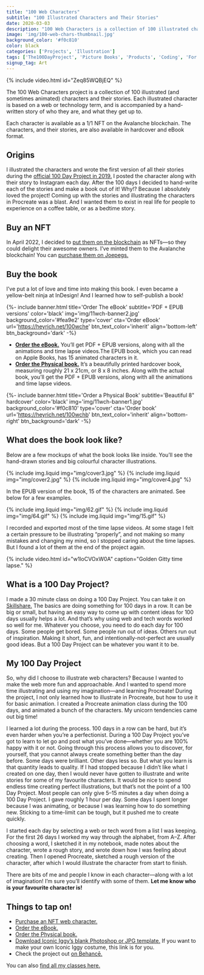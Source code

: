 ```yaml
---
title: "100 Web Characters"
subtitle: "100 Illustrated Characters and Their Stories"
date: 2020-03-03
description: "100 Web Characters is a collection of 100 illustrated characters and their stories. Each illustrated character is based on a web or technology term, and is accompanied by a hand-written story of who they are, and what they get up to."
image: 'img/100-web-chars-thumbnail.jpg'
background_color: '#f0c810'
color: black
categories: ['Projects', 'Illustration']
tags: ['The100DayProject', 'Picture Books', 'Products', 'Coding', 'For Sale']
signup_tag: Art
---
```

{% include video.html id="Zeq85WQBjEQ" %}

The 100 Web Characters project is a collection of 100 illustrated (and sometimes animated) characters and their stories. Each illustrated character is based on a web or technology term, and is accompanied by a hand-written story of who they are, and what they get up to.

Each character is available as a 1/1 NFT on the Avalanche blockchain. The characters, and their stories, are also available in hardcover and eBook format.

## Origins
I illustrated the characters and wrote the first version of all their stories during the [official 100 Day Project in 2019.](https://www.the100dayproject.org/) I posted the character along with their story to Instagram each day. After the 100 days I decided to hand-write each of the stories and make a book out of it! Why!? Because I absolutely loved the project! Coming up with the stories and illustrating the characters in Procreate was a blast. And I wanted them to exist in real life for people to experience on a coffee table, or as a bedtime story.

## Buy an NFT
In April 2022, I decided to [put them on the blockchain](https://heyrich.net/100wch) as NFTs—so they could delight their awesome owners. I’ve minted them to the Avalanche blockchain! You can [purchase them on Joepegs.](https://heyrich.net/100wch)

## Buy the book
I’ve put a lot of love and time into making this book. I even became a yellow-belt ninja at InDesign! And I learned how to self-publish a book!

{%- include banner.html title='Order The eBook' subtitle='PDF + EPUB versions' color='black' img='img/11wch-banner2.jpg' background_color='#fea9e2' type='cover' cta='Order eBook' url='https://heyrich.net/100wche' btn_text_color='inherit' align='bottom-left' btn_background='dark' -%}

- **[Order the eBook.](https://heyrich.net/100wche)** You’ll get PDF + EPUB versions, along with all the animations and time lapse videos.The EPUB book, which you can read on Apple Books, has 15 animated characters in it.
- **[Order the Physical book.](https://heyrich.net/100wchb)** It’s a beautifully printed hardcover book, measuring roughly 21 x 21cm, or 8 x 8 inches. Along with the actual book, you’ll get the PDF + EPUB versions, along with all the animations and time lapse videos.

{%- include banner.html
	title='Order a Physical Book'
	subtitle='Beautiful 8" hardcover'
	color='black'
	img='img/11wch-banner1.jpg'
	background_color='#f0c810'
	type='cover'
	cta='Order book'
	url='https://heyrich.net/100wchb'
	btn_text_color='inherit'
	align='bottom-right'
	btn_background='dark' -%}
	
## What does the book look like?
Below are a few mockups of what the book looks like inside. You’ll see the hand-drawn stories and big colourful character illustrations.

{% include img.liquid img="img/cover3.jpg" %}
{% include img.liquid img="img/cover2.jpg" %}
{% include img.liquid img="img/cover4.jpg" %}

In the EPUB version of the book, 15 of the characters are animated. See below for a few examples.

{% include img.liquid img="img/62.gif" %}
{% include img.liquid img="img/64.gif" %}
{% include img.liquid img="img/15.gif" %}

I recorded and exported most of the time lapse videos. At some stage I felt a certain pressure to be illustrating “properly”, and not making so many mistakes and changing my mind, so I stopped caring about the time lapses. But I found a lot of them at the end of the project again.

{% include video.html id="w1loCVOxW0A" caption="Golden Gitty time lapse." %}


## What is a 100 Day Project?
I made a 30 minute class on doing a 100 Day Project. You can take it on [Skillshare.](https://heyrich.net/perfect-100-day-proj) The basics are doing something for 100 days in a row. It can be big or small, but having an easy way to come up with content ideas for 100 days usually helps a lot. And that’s why using web and tech words worked so well for me. Whatever you choose, you need to do each day for 100 days. Some people get bored. Some people run out of ideas. Others run out of inspiration. Making it short, fun, and intentionally-not-perfect are usually good ideas. But a 100 Day Project can be whatever you want it to be.

## My 100 Day Project
So, why did I choose to illustrate web characters? Because I wanted to make the web more fun and approachable. And I wanted to spend more time illustrating and using my imagination—and learning Procreate! During the project, I not only learned how to illustrate in Procreate, but how to use it for basic animation. I created a Procreate animation class during the 100 days, and animated a bunch of the characters. My unicorn tendencies came out big time!

I learned a lot during the process. 100 days in a row can be hard, but it’s even harder when you’re a perfectionist. During a 100 Day Project you’ve got to learn to let go and post what you’ve done—whether you are 100% happy with it or not. Going through this process allows you to discover, for yourself, that you cannot always create something better than the day before. Some days were brilliant. Other days less so. But what you learn is that quantity leads to quality. If I had stopped because I didn’t like what I created on one day, then I would never have gotten to illustrate and write stories for some of my favourite characters. It would be nice to spend endless time creating perfect illustrations, but that’s not the point of a 100 Day Project. Most people can only give 5–15 minutes a day when doing a 100 Day Project. I gave roughly 1 hour per day. Some days I spent longer because I was animating, or because I was learning how to do something new. Sticking to a time-limit can be tough, but it pushed me to create quickly.

I started each day by selecting a web or tech word from a list I was keeping. For the first 26 days I worked my way through the alphabet, from A–Z. After choosing a word, I sketched it in my notebook, made notes about the character, wrote a rough story, and wrote down how I was feeling about creating. Then I opened Procreate, sketched a rough version of the character, after which I would illustrate the character from start to finish.

There are bits of me and people I know in each character—along with a lot of imagination! I’m sure you’ll identify with some of them. **Let me know who is your favourite character is!**

## Things to tap on!
- [Purchase an NFT web character.](https://heyrich.net/100wch)
- [Order the eBook.](https://heyrich.net/100wche)
- [Order the Physical book.](https://heyrich.net/100wchb)
- [Download Iconic Iggy’s blank Photoshop or JPG template.](https://heyrich.net/100wch-iggy) If you want to make your own Iconic Iggy costume, this link is for you.
- Check the project out [on Behancē.](https://www.behance.net/gallery/93941091/100-Web-Characters)

You can also [find all my classes here.](https://heyrich.net)